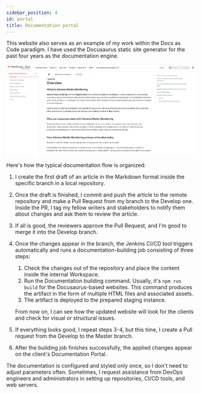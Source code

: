 ```yaml
---
sidebar_position: 4
id: portal
title: Documentation portal
---
```


This website also serves as an example of my work within the Docs as Code paradigm. I have used the Docusaurus static site generator for the past four years as the documentation engine.

![Documentation portal](/img/website.png)

Here's how the typical documentation flow is organized:

1. I create the first draft of an article in the Markdown format inside the specific branch in a local repository.
2. Once the draft is finished, I commit and push the article to the remote repository and make a Pull Request from my branch to the Develop one. Inside the PR, I tag my fellow writers and stakeholders to notify them about changes and ask them to review the article.
3. If all is good, the reviewers approve the Pull Request, and I'm good to merge it into the Develop branch.
4. Once the changes appear in the branch, the Jenkins CI/CD tool triggers automatically and runs a documentation-building job consisting of three steps:

    1. Check the changes out of the repository and place the content inside the internal Workspace.
    2. Run the Documentation building command. Usually, it's `npm run build` for the Docusaurus-based websites. This command produces the artifact in the form of multiple HTML files and associated assets.
    3. The artifact is deployed to the prepared staging instance.

    From now on, I can see how the updated website will look for the clients and check for visual or structural issues.

5. If everything looks good, I repeat steps 3-4, but this time, I create a Pull request from the Develop to the Master branch.
6. After the building job finishes successfully, the applied changes appear on the client's Documentation Portal.

The documentation is configured and styled only once, so I don't need to adjust parameters often. Sometimes, I request assistance from DevOps engineers and administrators in setting up repositories, CI/CD tools, and web servers.
